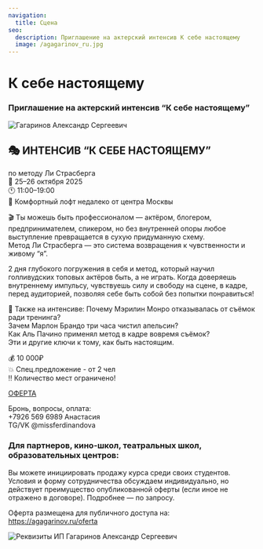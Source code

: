 ```yaml
---
navigation:
  title: Сцена
seo:
  description: Приглашение на актерский интенсив К себе настоящему
  image: /agagarinov_ru.jpg
---
```


# К себе настоящему

### Приглашение на актерский интенсив “К себе настоящему”

![Гагаринов Александр Сергеевич](/agagarinov_ru.jpg)




## 🎭 ИНТЕНСИВ “К СЕБЕ НАСТОЯЩЕМУ”
 по методу Ли Страсберга  
📅 25–26 октября 2025   
🕚 11:00–19:00  
📍 Комфортный лофт недалеко от центра Москвы  

🎬 Ты можешь быть профессионалом — актёром, блогером, предпринимателем, спикером, но без внутренней опоры любое выступление превращается в сухую придуманную схему.  
Метод Ли Страсберга — это система возвращения к чувственности и живому “я”.

2 дня глубокого погружения в себя и метод, который научил голливудских топовых актёров быть, а не играть. Когда доверяешь внутреннему импульсу, чувствуешь силу и свободу на сцене, в кадре, перед аудиторией, позволяя себе быть собой без попытки понравиться!

💬 Также на интенсиве: 
Почему Мэрилин Монро отказывалась от съёмок ради тренинга?  
Зачем Марлон Брандо три часа чистил апельсин?  
Как Аль Пачино применял метод в кадре вовремя съёмок?  
Эти и другие ключи к тому, как быть настоящим.

💰 10 000₽  
💥 Спец.предложение - от 2 чел  
‼️ Количество мест ограничено!  

[ОФЕРТА](https://agagarinov.ru/oferta)
 
Бронь, вопросы, оплата:  
+7926 569 6989 Анастасия  
TG/VK @missferdinandova   

### Для партнеров, кино-школ, театральных школ, образовательных центров:

Вы можете инициировать продажу курса среди своих студентов. Условия и форму сотрудничества обсуждаем индивидуально, но действует преимущество опубликованной оферты (если иное не отражено в договоре). Подробнее — по запросу.

Оферта размещена для публичного доступа на: https://agagarinov.ru/oferta

![Реквизиты ИП Гагаринов Александр Сергеевич](/qr.jpg)
